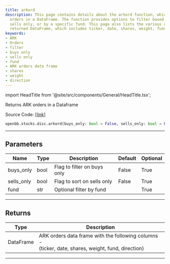 ```yaml
---
title: arkord
description: This page contains details about the arkord function, which returns ARK
  orders in a DataFrame. The function provides options to filter based on buys only,
  sells only, or by a specific fund. This page also lists the various columns in the
  returned DataFrame, which includes ticker, date, shares, weight, fund, and direction.
keywords:
- ARK
- Orders
- filter
- buys only
- sells only
- fund
- ARK orders data frame
- shares
- weight
- direction
---
```


import HeadTitle from '@site/src/components/General/HeadTitle.tsx';

<HeadTitle title="stocks.disc.arkord - Reference | OpenBB SDK Docs" />

Returns ARK orders in a Dataframe

Source Code: [[link](https://github.com/OpenBB-finance/OpenBB/tree/main/openbb_terminal/stocks/discovery/ark_model.py#L23)]

```python
openbb.stocks.disc.arkord(buys_only: bool = False, sells_only: bool = False, fund: str = "")
```

---

## Parameters

| Name | Type | Description | Default | Optional |
| ---- | ---- | ----------- | ------- | -------- |
| buys_only | bool | Flag to filter on buys only | False | True |
| sells_only | bool | Flag to sort on sells only | False | True |
| fund | str | Optional filter by fund |  | True |


---

## Returns

| Type | Description |
| ---- | ----------- |
| DataFrame | ARK orders data frame with the following columns -<br/>(ticker, date, shares, weight, fund, direction) |
---
